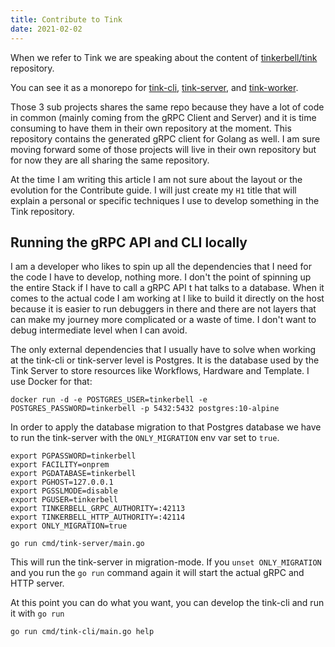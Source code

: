 ```yaml
---
title: Contribute to Tink
date: 2021-02-02
---
```


When we refer to Tink we are speaking about the content of [tinkerbell/tink](https://github.com/tinkerbell/tink) repository.

You can see it as a monorepo for [tink-cli](/services/tink-cli), [tink-server](/services/tink-server), and [tink-worker](/services/tink-worker).

Those 3 sub projects shares the same repo because they have a lot of code in common (mainly coming from the gRPC Client and Server) and it is time consuming to have them in their own repository at the moment. This repository contains the generated gRPC client for Golang as well. I am sure moving forward some of those projects will live in their own repository but for now they are all sharing the same repository.

At the time I am writing this article I am not sure about the layout or the evolution for the Contribute guide. I will just create my `H1` title that will explain a personal or specific techniques I use to develop something in the Tink repository.

## Running the gRPC API and CLI locally

I am a developer who likes to spin up all the dependencies that I need for the code I have to develop, nothing more. I don't the point of spinning up the entire Stack if I have to call a gRPC API t hat talks to a database. When it comes to the actual code I am working at I like to build it directly on the host because it is easier to run debuggers in there and there are not layers that can make my journey more complicated or a waste of time. I don't want to debug intermediate level when I can avoid.

The only external dependencies that I usually have to solve when working at the tink-cli or tink-server level is Postgres. It is the database used by the Tink Server to store resources like Workflows, Hardware and Template. I use Docker for that:

```terminal
docker run -d -e POSTGRES_USER=tinkerbell -e POSTGRES_PASSWORD=tinkerbell -p 5432:5432 postgres:10-alpine
```

In order to apply the database migration to that Postgres database we have to run the tink-server with the `ONLY_MIGRATION` env var set to `true`.

```terminal
export PGPASSWORD=tinkerbell
export FACILITY=onprem
export PGDATABASE=tinkerbell
export PGHOST=127.0.0.1
export PGSSLMODE=disable
export PGUSER=tinkerbell
export TINKERBELL_GRPC_AUTHORITY=:42113
export TINKERBELL_HTTP_AUTHORITY=:42114
export ONLY_MIGRATION=true

go run cmd/tink-server/main.go
```

This will run the tink-server in migration-mode. If you `unset ONLY_MIGRATION`
and you run the `go run` command again it will start the actual gRPC and HTTP
server.

At this point you can do what you want, you can develop the tink-cli and run it
with `go run`

```terminal
go run cmd/tink-cli/main.go help
```
